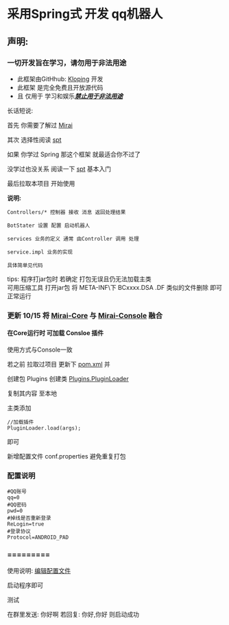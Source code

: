 # 采用Spring式 开发 qq机器人

## 声明:

### 一切开发旨在学习，请勿用于非法用途

- 此框架由GitHhub: [Kloping](https://github.com/Kloping) 开发
- 此框架 是完全免费且开放源代码
- 且 仅用于 学习和娱乐<u><b><i>禁止用于非法用途</i></b></u>

长话短说:

首先 你需要了解过 [Mirai](https://github.com/mamoe/mirai)

其次 选择性阅读 [spt](https://github.com/Kloping/my-spring-tool)

如果 你学过 Spring 那这个框架 就最适合你不过了

没学过也没关系 阅读一下 [spt](https://github.com/Kloping/my-spring-tool) 基本入门

最后拉取本项目 开始使用

**说明:**<br>

    Controllers/* 控制器 接收 消息 返回处理结果

    BotStater 设置 配置 启动机器人

    services 业务的定义 通常 由Controller 调用 处理
    
    service.impl 业务的实现 

    具体简单见代码

tips: 程序打jar包时 若确定 打包无误且仍无法加载主类<br>
可用压缩工具 打开jar包 将 META-INF\下 BCxxxx.DSA .DF 类似的文件删除 即可正常运行

### 更新 10/15 将 [Mirai-Core](https://github.com/mamoe/mirai/blob/dev/docs/README.md#jvm-%E5%B9%B3%E5%8F%B0-mirai-%E5%BC%80%E5%8F%91) 与 [Mirai-Console](https://github.com/mamoe/mirai/blob/dev/docs/UserManual.md#%E4%BD%BF%E7%94%A8%E7%BA%AF%E6%8E%A7%E5%88%B6%E5%8F%B0%E7%89%88%E6%9C%AC) 融合

#### 在Core运行时 可加载 Consloe 插件

使用方式与Console一致

若之前 拉取过项目 更新下 [pom.xml](https://github.com/Kloping/SimpleMiraiCore/blob/master/pom.xml) 并

创建包 Plugins
创建类  [Plugins.PluginLoader](hhttps://github.com/Kloping/SimpleMiraiCore/tree/master/src/main/core/com/hrs/Kloping/java/Plugins)

复制其内容 至本地

主类添加

    //加载插件
    PluginLoader.load(args);

即可

新增配置文件 conf.properties 避免重复打包

### 配置说明

```text
#QQ账号
qq=0
#QQ密码
pwd=0
#掉线是否重新登录
ReLogin=true
#登录协议
Protocol=ANDROID_PAD
```

### =========

使用说明: [编辑配置文件](https://github.com/Kloping/SimpleMiraiCore/blob/master/conf.properties)

启动程序即可

测试

在群里发送: 你好啊 若回复: 你好,你好 则启动成功

